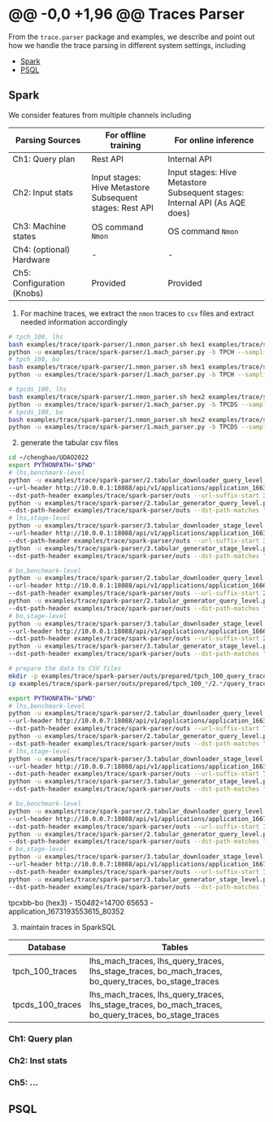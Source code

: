  @@ -0,0 +1,96 @@
Traces Parser
======

From the `trace.parser` package and examples, we describe and point out how we handle the trace parsing in different system settings, including

<!--ts-->
* [Spark](#spark)
* [PSQL](#psql)
<!--te-->

## Spark

We consider features from multiple channels including

| Parsing Sources            | For offline training                                          | For online inference                                                           |
|----------------------------|---------------------------------------------------------------|--------------------------------------------------------------------------------|
| Ch1: Query plan            | Rest API                                                      | Internal API                                                                   |
| Ch2: Input stats           | Input stages: Hive Metastore<br/> Subsequent stages: Rest API | Input stages: Hive Metastore<br/>Subsequent stages: Internal API (As AQE does) |
| Ch3: Machine states        | OS command `Nmon`                                             | OS command `Nmon`                                                              |
| Ch4: (optional) Hardware   | -                                                             | -                                                                              |
| Ch5: Configuration (Knobs) | Provided                                                      | Provided                                                                       |

1. For machine traces, we extract the `nmon` traces to `csv` files and extract needed information accordingly
```bash
# tpch_100, lhs
bash examples/trace/spark-parser/1.nmon_parser.sh hex1 examples/trace/spark/6.run_all_pressure_test/nmon/nmon examples/trace/spark-parser/outs/tpch_100_lhs/1.nmon
python -u examples/trace/spark-parser/1.mach_parser.py -b TPCH --sampling lhs --src-path examples/trace/spark-parser/outs/tpch_100_lhs/1.nmon --dst-path examples/trace/spark-parser/outs/tpch_100_lhs/1.mach --timezone-ahead 2
# tpch_100, bo
bash examples/trace/spark-parser/1.nmon_parser.sh hex1 examples/trace/spark/8.run_all_pressure_bo/TPCH/nmon/nmon examples/trace/spark-parser/outs/tpch_100_bo/1.nmon
python -u examples/trace/spark-parser/1.mach_parser.py -b TPCH --sampling bo --src-path examples/trace/spark-parser/outs/tpch_100_bo/1.nmon --dst-path examples/trace/spark-parser/outs/tpch_100_bo/1.mach --timezone-ahead 1

# tpcds_100, lhs
bash examples/trace/spark-parser/1.nmon_parser.sh hex2 examples/trace/spark/6.run_all_pressure_test/nmon/nmon examples/trace/spark-parser/outs/tpcds_100_lhs/1.nmon
python -u examples/trace/spark-parser/1.mach_parser.py -b TPCDS --sampling lhs --src-path examples/trace/spark-parser/outs/tpcds_100_lhs/1.nmon --dst-path examples/trace/spark-parser/outs/tpcds_100_lhs/1.mach --timezone-ahead 2
# tpcds_100, bo
bash examples/trace/spark-parser/1.nmon_parser.sh hex2 examples/trace/spark/8.run_all_pressure_bo/TPCDS/nmon/nmon examples/trace/spark-parser/outs/tpcds_100_bo/1.nmon
python -u examples/trace/spark-parser/1.mach_parser.py -b TPCDS --sampling bo --src-path examples/trace/spark-parser/outs/tpcds_100_bo/1.nmon --dst-path examples/trace/spark-parser/outs/tpcds_100_bo/1.mach --timezone-ahead 1
```

2. generate the tabular csv files
```bash
cd ~/chenghao/UDAO2022
export PYTHONPATH="$PWD"
# lhs,benchmark-level
python -u examples/trace/spark-parser/2.tabular_downloader_query_level.py -b TPCH --sampling lhs \
--url-header http://10.0.0.1:18088/api/v1/applications/application_1663600377480 --lamda 100 \
--dst-path-header examples/trace/spark-parser/outs --url-suffix-start 3827 --url-suffix-end 83840
python -u examples/trace/spark-parser/2.tabular_generator_query_level.py -b TPCH --sampling lhs \
--dst-path-header examples/trace/spark-parser/outs --dst-path-matches "*query_traces*.parquet"
# lhs,stage-level
python -u examples/trace/spark-parser/3.tabular_downloader_stage_level.py -b TPCH --sampling lhs \
--url-header http://10.0.0.1:18088/api/v1/applications/application_1663600377480 --lamda 100 \
--dst-path-header examples/trace/spark-parser/outs --url-suffix-start 3827 --url-suffix-end 83840
python -u examples/trace/spark-parser/3.tabular_generator_stage_level.py -b TPCH --sampling lhs \
--dst-path-header examples/trace/spark-parser/outs --dst-path-matches "*query_traces*.parquet"

# bo,benchmark-level
python -u examples/trace/spark-parser/2.tabular_downloader_query_level.py -b TPCH --sampling bo \
--url-header http://10.0.0.1:18088/api/v1/applications/application_1666935336888 --lamda 50 \
--dst-path-header examples/trace/spark-parser/outs --url-suffix-start 24 --url-suffix-end 19999
python -u examples/trace/spark-parser/2.tabular_generator_query_level.py -b TPCH --sampling bo \
--dst-path-header examples/trace/spark-parser/outs --dst-path-matches "*query_traces*.parquet"
# bo,stage-level
python -u examples/trace/spark-parser/3.tabular_downloader_stage_level.py -b TPCH --sampling bo \
--url-header http://10.0.0.1:18088/api/v1/applications/application_1666935336888 --lamda 50 \
--dst-path-header examples/trace/spark-parser/outs --url-suffix-start 24 --url-suffix-end 19999
python -u examples/trace/spark-parser/3.tabular_generator_stage_level.py -b TPCH --sampling bo \
--dst-path-header examples/trace/spark-parser/outs --dst-path-matches "*query_traces*.parquet"

# prepare the data to CSV files
mkdir -p examples/trace/spark-parser/outs/prepared/tpch_100_query_traces
cp examples/trace/spark-parser/outs/prepared/tpch_100_*/2.*/query_traces/* examples/trace/spark-parser/outs/tpch_100_query_traces

export PYTHONPATH="$PWD"
# lhs,benchmark-level
python -u examples/trace/spark-parser/2.tabular_downloader_query_level.py -b TPCDS --sampling lhs \
--url-header http://10.0.0.7:18088/api/v1/applications/application_1663600383047 --lamda 50 \
--dst-path-header examples/trace/spark-parser/outs --url-suffix-start 73995 --url-suffix-end 154025
python -u examples/trace/spark-parser/2.tabular_generator_query_level.py -b TPCDS --sampling lhs \
--dst-path-header examples/trace/spark-parser/outs --dst-path-matches "*query_traces*.parquet"
# lhs,stage-level
python -u examples/trace/spark-parser/3.tabular_downloader_stage_level.py -b TPCDS --sampling lhs \
--url-header http://10.0.0.7:18088/api/v1/applications/application_1663600383047 --lamda 50 \
--dst-path-header examples/trace/spark-parser/outs --url-suffix-start 73995 --url-suffix-end 154025
python -u examples/trace/spark-parser/3.tabular_generator_stage_level.py -b TPCDS --sampling lhs \
--dst-path-header examples/trace/spark-parser/outs --dst-path-matches "*query_traces*.parquet"

# bo,benchmark-level
python -u examples/trace/spark-parser/2.tabular_downloader_query_level.py -b TPCDS --sampling bo \
--url-header http://10.0.0.7:18088/api/v1/applications/application_1667574472856 --lamda 1000 \
--dst-path-header examples/trace/spark-parser/outs --url-suffix-start 1 --url-suffix-end 19364
python -u examples/trace/spark-parser/2.tabular_generator_query_level.py -b TPCDS --sampling bo \
--dst-path-header examples/trace/spark-parser/outs --dst-path-matches "*query_traces*.parquet"
# bo,stage-level
python -u examples/trace/spark-parser/3.tabular_downloader_stage_level.py -b TPCDS --sampling bo \
--url-header http://10.0.0.7:18088/api/v1/applications/application_1667574472856 --lamda 1000 \
--dst-path-header examples/trace/spark-parser/outs --url-suffix-start 1 --url-suffix-end 19364
python -u examples/trace/spark-parser/3.tabular_generator_stage_level.py -b TPCDS --sampling bo \
--dst-path-header examples/trace/spark-parser/outs --dst-path-matches "*query_traces*.parquet"
```


tpcxbb-bo (hex3) - 150*48*2=14700
65653	- application_1673193553615_80352

3. maintain traces in SparkSQL

| Database         | Tables                                                                                                |
|------------------|-------------------------------------------------------------------------------------------------------|
| tpch_100_traces  | lhs_mach_traces, lhs_query_traces, lhs_stage_traces, bo_mach_traces, bo_query_traces, bo_stage_traces |
| tpcds_100_traces | lhs_mach_traces, lhs_query_traces, lhs_stage_traces, bo_mach_traces, bo_query_traces, bo_stage_traces |



### Ch1: Query plan

### Ch2: Inst stats



### Ch5: ...

## PSQL